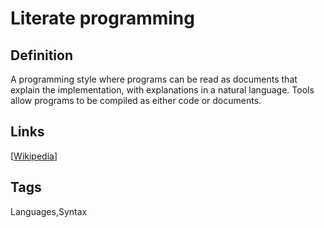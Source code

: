 # Literate programming

## Definition
A programming style where programs can be read as documents that explain the implementation, with explanations in a natural language. Tools allow programs to be compiled as either code or documents.

## Links


[[Wikipedia](http://en.wikipedia.org/wiki/Literate_programming)]

## Tags
Languages,Syntax


